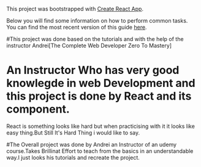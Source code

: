This project was bootstrapped with [Create React App](https://github.com/facebookincubator/create-react-app).

Below you will find some information on how to perform common tasks.<br>
You can find the most recent version of this guide [here](https://github.com/facebookincubator/create-react-app/blob/master/packages/react-scripts/template/README.md).


#This project was done based on the tutorials and with the help of the instructor Andrei[The Complete Web Developer Zero To Mastery]

# An Instructor Who has very good knowlegde in web Development and this project is done by React and its component.

React is something looks like hard but when practicising with it it looks like easy thing.But Still It's Hard Thing i would like to say.

#The Overall project was done by Andrei an Instructor of an udemy course.Takes Brillinat Effort to teach from the basics in an understandable way.I just looks his tutorials and recreate the project.
